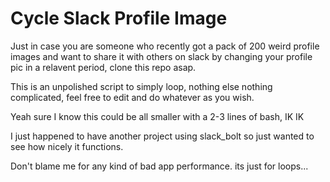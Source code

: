 # Cycle Slack Profile Image

Just in case you are someone who recently got a pack of 200 weird profile images and want to share it with others on slack by changing your profile pic in a relavent period, clone this repo asap.

This is an unpolished script to simply loop, nothing else nothing complicated, feel free to edit and do whatever as you wish.

Yeah sure I know this could be all smaller with a 2-3 lines of bash, IK IK

I just happened to have another project using slack_bolt so just wanted to see how nicely it functions.

Don't blame me for any kind of bad app performance. its just for loops...
